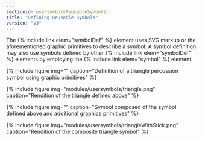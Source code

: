```yaml
---
sectionid: usersymbolsReusableSymbols
title: "Defining Reusable Symbols"
version: "v3"
---
```


The {% include link elem="symbolDef" %} element uses SVG markup or the aforementioned graphic primitives to describe a symbol. A symbol definition may also use symbols defined by other {% include link elem="symbolDef" %} elements by employing the {% include link elem="symbol" %} element.

{% include figure img="" caption="Definition of a triangle percussion symbol using graphic primitives" %}

{% include figure img="modules/usersymbols/triangle.png" caption="Rendition of the triangle defined above" %}

{% include figure img="" caption="Symbol composed of the symbol defined above and additional graphics primitives" %}

{% include figure img="modules/usersymbols/triangleWithStick.png" caption="Rendition of the composite triangle symbol" %}

